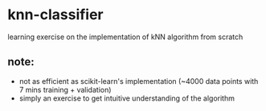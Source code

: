 # knn-classifier
learning exercise on the implementation of kNN algorithm from scratch 

## note:
- not as efficient as scikit-learn's implementation (~4000 data points with 7 mins training + validation)
- simply an exercise to get intuitive understanding of the algorithm

